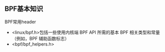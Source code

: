 ## BPF基本知识

BPF常用header

- <linux/bpf.h>包括一些使用内核端 BPF API 所需的基本 BPF 相关类型和常量（例如，BPF 辅助函数标志）
- <bpf/bpf_helpers.h>